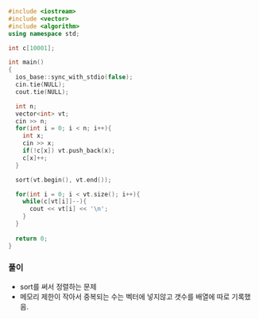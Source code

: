 ```cpp
#include <iostream>
#include <vector>
#include <algorithm>
using namespace std;

int c[10001];

int main()
{
  ios_base::sync_with_stdio(false);
  cin.tie(NULL);
  cout.tie(NULL);

  int n;
  vector<int> vt;
  cin >> n;
  for(int i = 0; i < n; i++){
    int x;
    cin >> x;
    if(!c[x]) vt.push_back(x);
    c[x]++;
  }

  sort(vt.begin(), vt.end());

  for(int i = 0; i < vt.size(); i++){
    while(c[vt[i]]--){
      cout << vt[i] << '\n';
    }
  }
  
  return 0;
}
```

### 풀이
- sort를 써서 정렬하는 문제
- 메모리 제한이 작아서 중복되는 수는 벡터에 넣지않고 갯수를 배열에 따로 기록했음.